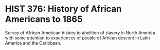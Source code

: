 # HIST 376: History of African Americans to 1865

Survey of African American history to abolition of slavery in North America with some attention to experiences of people of African descent in Latin America and the Caribbean.